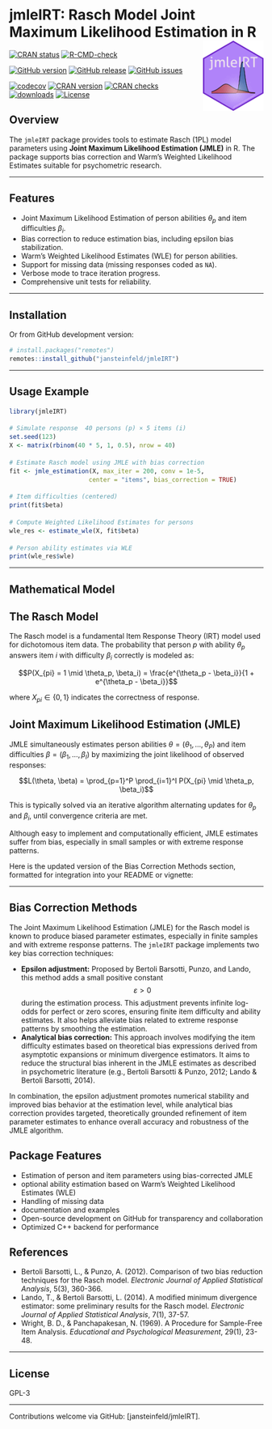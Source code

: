 
# jmleIRT: Rasch Model Joint Maximum Likelihood Estimation in R <img src="man/figures/jmleIRT.png" width="120" align="right" alt=""/>

[![CRAN
status](https://www.r-pkg.org/badges/version/jmleIRT)](https://cran.r-project.org/package=jmleIRT)
[![R-CMD-check](https://github.com/jansteinfeld/jmleIRT/actions/workflows/check-full.yaml/badge.svg)](https://github.com/jansteinfeld/jmleIRT/actions/workflows/check-full.yaml)

[![GitHub
version](https://img.shields.io/github/r-package/v/jansteinfeld/jmleIRT?label=version&logo=github)](https://github.com/jansteinfeld/jmleIRT/)
[![GitHub
release](https://img.shields.io/github/v/release/jansteinfeld/jmleIRT?label=release&logo=github)](https://github.com/jansteinfeld/jmleIRT/)
[![GitHub
issues](https://img.shields.io/github/issues-raw/jansteinfeld/jmleIRT?label=issues&logo=github)](https://github.com/jansteinfeld/jmleIRT/issues)

[![codecov](https://codecov.io/gh/jansteinfeld/jmleIRT/branch/master/graph/badge.svg?token=11lw4stBoI)](https://app.codecov.io/gh/jansteinfeld/jmleIRT)
[![CRAN
version](https://img.shields.io/cran/v/jmleIRT?label=CRAN%20version)](https://cran.r-project.org/package=jmleIRT)
[![CRAN
checks](https://badges.cranchecks.info/summary/jmleIRT.svg)](https://cran.r-project.org/web/checks/check_results_jmleIRT.html)
[![downloads](http://cranlogs.r-pkg.org/badges/last-month/jmleIRT?color=blue)](https://cran.r-project.org/package=jmleIRT)
[![License](https://img.shields.io/cran/l/jmleIRT)](https://opensource.org/license/GPL-3.0)

## Overview

The `jmleIRT` package provides tools to estimate Rasch (1PL) model
parameters using **Joint Maximum Likelihood Estimation (JMLE)** in R.
The package supports bias correction and Warm’s Weighted Likelihood
Estimates suitable for psychometric research.

------------------------------------------------------------------------

## Features

- Joint Maximum Likelihood Estimation of person abilities $\theta_p$ and
  item difficulties $\beta_i$.
- Bias correction to reduce estimation bias, including epsilon bias
  stabilization.
- Warm’s Weighted Likelihood Estimates (WLE) for person abilities.
- Support for missing data (missing responses coded as `NA`).
- Verbose mode to trace iteration progress.
- Comprehensive unit tests for reliability.

------------------------------------------------------------------------

## Installation


Or from GitHub development version:

``` r
# install.packages("remotes")
remotes::install_github("jansteinfeld/jmleIRT")
```

------------------------------------------------------------------------

## Usage Example

``` r
library(jmleIRT)

# Simulate response  40 persons (p) × 5 items (i)
set.seed(123)
X <- matrix(rbinom(40 * 5, 1, 0.5), nrow = 40)

# Estimate Rasch model using JMLE with bias correction
fit <- jmle_estimation(X, max_iter = 200, conv = 1e-5,
                      center = "items", bias_correction = TRUE)

# Item difficulties (centered)
print(fit$beta)

# Compute Weighted Likelihood Estimates for persons
wle_res <- estimate_wle(X, fit$beta)

# Person ability estimates via WLE
print(wle_res$wle)
```

------------------------------------------------------------------------

## Mathematical Model

## The Rasch Model

The Rasch model is a fundamental Item Response Theory (IRT) model used
for dichotomous item data. The probability that person $p$ with ability
$\theta_p$ answers item $i$ with difficulty $\beta_i$ correctly is
modeled as:

$$P(X_{pi} = 1 \mid \theta_p, \beta_i) = \frac{e^{\theta_p - \beta_i}}{1 + e^{\theta_p - \beta_i}}$$

where $X_{pi} \in \{0,1\}$ indicates the correctness of response.

## Joint Maximum Likelihood Estimation (JMLE)

JMLE simultaneously estimates person abilities
$\theta = (\theta_1, \ldots, \theta_P)$ and item difficulties
$\beta = (\beta_1, \ldots, \beta_I)$ by maximizing the joint likelihood
of observed responses:

$$L(\theta, \beta) = \prod_{p=1}^P \prod_{i=1}^I P(X_{pi} \mid \theta_p, \beta_i)$$

This is typically solved via an iterative algorithm alternating updates
for $\theta_p$ and $\beta_i$, until convergence criteria are met.

Although easy to implement and computationally efficient, JMLE estimates
suffer from bias, especially in small samples or with extreme response
patterns.

Here is the updated version of the Bias Correction Methods section,
formatted for integration into your README or vignette:

------------------------------------------------------------------------

## Bias Correction Methods

The Joint Maximum Likelihood Estimation (JMLE) for the Rasch model is
known to produce biased parameter estimates, especially in finite
samples and with extreme response patterns. The `jmleIRT` package
implements two key bias correction techniques:

- **Epsilon adjustment:** Proposed by Bertoli Barsotti, Punzo, and
  Lando, this method adds a small positive constant $$\varepsilon > 0$$
  during the estimation process. This adjustment prevents infinite
  log-odds for perfect or zero scores, ensuring finite item difficulty
  and ability estimates. It also helps alleviate bias related to extreme
  response patterns by smoothing the estimation.
- **Analytical bias correction:** This approach involves modifying the
  item difficulty estimates based on theoretical bias expressions
  derived from asymptotic expansions or minimum divergence estimators.
  It aims to reduce the structural bias inherent in the JMLE estimates
  as described in psychometric literature (e.g., Bertoli Barsotti &
  Punzo, 2012; Lando & Bertoli Barsotti, 2014).

In combination, the epsilon adjustment promotes numerical stability and
improved bias behavior at the estimation level, while analytical bias
correction provides targeted, theoretically grounded refinement of item
parameter estimates to enhance overall accuracy and robustness of the
JMLE algorithm.

## Package Features

- Estimation of person and item parameters using bias-corrected JMLE
- optional ability estimation based on Warm’s Weighted Likelihood
  Estimates (WLE)
- Handling of missing data
- documentation and examples
- Open-source development on GitHub for transparency and collaboration
- Optimized C++ backend for performance

## References

- Bertoli Barsotti, L., & Punzo, A. (2012). Comparison of two bias
  reduction techniques for the Rasch model. *Electronic Journal of
  Applied Statistical Analysis*, 5(3), 360-366.
- Lando, T., & Bertoli Barsotti, L. (2014). A modified minimum
  divergence estimator: some preliminary results for the Rasch model.
  *Electronic Journal of Applied Statistical Analysis*, 7(1), 37-57.
- Wright, B. D., & Panchapakesan, N. (1969). A Procedure for Sample-Free
  Item Analysis. *Educational and Psychological Measurement*, 29(1),
  23-48.

------------------------------------------------------------------------

## License

GPL-3

------------------------------------------------------------------------

Contributions welcome via GitHub: \[jansteinfeld/jmleIRT\].
